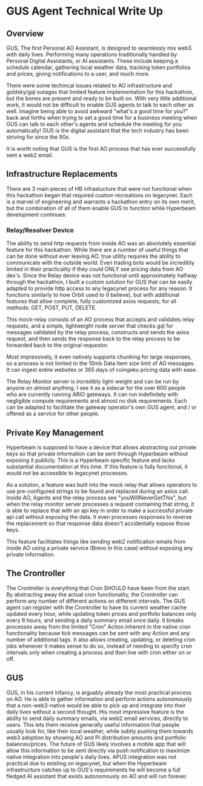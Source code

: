 # GUS Agent Technical Write Up


## Overview

GUS, The first Personal AO Assistant, is designed to seamlessly mix web3 with daily lives. Performing many operations traditionally handled by Personal Digital Assistants, or AI assistants. These include keeping a schedule calendar, gathering local weather data, tracking token portfolios and prices, giving notifications to a user, and much more.

There were some techincal issues related to AO infrastructure and goldsky/gql outages that limited feature implementation for this hackathon, but the bones are present and ready to be built on. With very little additional work, it would not be difficult to enable GUS agents to talk to each other as well. Imagine being able to avoid awkward "what's a good time for you?" back and forths when trying to set a good time for a business meeting when GUS can talk to each other's agents and schedule the meeting for you automatically!  GUS is the digital assistant that the tech industry has been striving for since the 90s.

It is worth noting that GUS is the first AO process that has ever successfully sent a web2 email.

## Infrastructure Replacements

There are 3 main pieces of HB infrastucture that were not functional when this hackathon began that required custom recreations on legacynet. Each is a marvel of engineering and warrants a hackathon entry on its own merit, but the combination of all of them enable GUS to function while Hyperbeam development continues:

### Relay/Resolver Device

The ability to send http requests from inside AO was an absolutely essential feature for this hackathon. While there are a number of useful things that can be done without ever leaving AO, true utility requires the ability to communicate with the outside world. Even trading bots would be incredibly limited in their practicality if they could ONLY see pricing data from AO dex's. Since the Relay device was not functional until approximately halfway through the hackathon, I built a custom solution for GUS that can be easily adapted to provide http access to any legacynet process for any reason. It functions similarly to how Orbit used to (I believe), but with additional features that allow complete, fully customized axios requests, for all methods: GET, POST, PUT, DELETE.

This mock-relay consists of an AO process that accepts and validates relay requests, and a simple, lightweight node server that checks gql for messages validated by the relay process, constructs and sends the axios request, and then sends the response back to the relay process to be forwarded back to the original requestor.

Most impressively, it even natively supports chunking for large responses, so a process is not limited to the 10mb Data Item size limit of AO messages. It can ingest entire websites or 365 days of coingeko pricing data with ease.

The Relay Monitor server is incredibly light-weight and can be run by anyone on almost anything. I see it as a sidecar for the over 600 people who are currently running ARIO gateways. It can run indefinitely with negligible compute requirements and almost no disk requirements. Each can be adapted to facilitate the gateway operator's own GUS agent, and / or offered as a service for other people.

## Private Key Management

Hyperbeam is supposed to have a device that allows abstracting out private keys so that private information can be sent through Hyperbeam without exposing it publicly. This is a Hyperbeam specific feature and lacks substantial documentation at this time. If this feature is fully functional, it would not be accessible to legacynet processes.

As a solution, a feature was built into the mock relay that allows operators to use pre-configured strings to be found and replaced during an axios call. Inside AO, Agents and the relay process see "youWillNeverGetThis", but when the relay monitor server processes a request containing that string, it is able to replace that with an api key in order to make a successful private api call without exposing the data. It even processes responses to reverse the replacement so that response data doesn't accidentally expose those keys.

This feature facilitates things like sending web2 notification emails from inside AO using a private service (Brevo in this case) without exposing any private information.

## The Crontroller

The Crontroller is everything that Cron SHOULD have been from the start. By abstracting away the actual cron functionality, the Crontroller can perform any number of different actions on different intervals. The GUS agent can register with the Crontroller to have its current weather cache updated every hour, while updating token prices and portfolio balances only every 6 hours, and sending a daily summary email once daily. It breaks processes away from the limited "Cron" Action inherent in the native cron functionality because tick messages can be sent with any Action and any number of additional tags. It also allows creating, updating, or deleting cron jobs whenever it makes sense to do so, instead of needing to specify cron intervals only when creating a process and then live with cron either on or off.


## GUS

GUS, in his current infancy, is arguably already the most practical process on AO. He is able to gather information and perform actions autonomously that a non-web3-native would be able to pick up and integrate into their daily lives without a second thought. His most impressive feature is the ability to send daily summary emails, via web2 email services, directly to users. This lets them receive generally useful information that people usually look for, like their local weather, while subtly pushing them towards web3 adoption by showing AO and PI distribution amounts and portfolio balances/prices. The future of GUS likely involves a mobile app that will allow this information to be sent directly via push notification to maximize native integration into people's daily lives. APUS integration was not practical due to existing on legacynet, but when the Hyperbeam infrastructure catches up to GUS's requirements he will become a full fledged AI assistant that exists autonomously on AO and will run forever.
